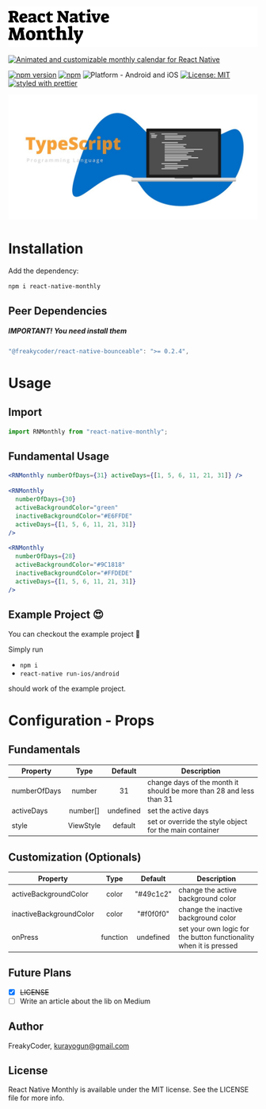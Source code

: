 <img alt="React Native Monthly" src="assets/logo.png" width="1050"/>

[![Animated and customizable monthly calendar for React Native](https://img.shields.io/badge/-Animated%20and%20customizable%20monthly%20calendar%20for%20React%20Native-orange?style=for-the-badge)](https://github.com/WrathChaos/react-native-monthly)

[![npm version](https://img.shields.io/npm/v/react-native-monthly.svg?style=for-the-badge)](https://www.npmjs.com/package/react-native-monthly)
[![npm](https://img.shields.io/npm/dt/react-native-monthly.svg?style=for-the-badge)](https://www.npmjs.com/package/react-native-monthly)
![Platform - Android and iOS](https://img.shields.io/badge/platform-Android%20%7C%20iOS-blue.svg?style=for-the-badge)
[![License: MIT](https://img.shields.io/badge/License-MIT-green.svg?style=for-the-badge)](https://opensource.org/licenses/MIT)
[![styled with prettier](https://img.shields.io/badge/styled_with-prettier-ff69b4.svg?style=for-the-badge)](https://github.com/prettier/prettier)

<p align="center">
  <img alt="React Native Monthly"
        src="assets/Screenshots/typescript.jpg" />
</p>

# Installation

Add the dependency:

```bash
npm i react-native-monthly
```

## Peer Dependencies

<h5><i>IMPORTANT! You need install them</i></h5>

```js
"@freakycoder/react-native-bounceable": ">= 0.2.4",
```

# Usage

## Import

```jsx
import RNMonthly from "react-native-monthly";
```

## Fundamental Usage

```jsx
<RNMonthly numberOfDays={31} activeDays={[1, 5, 6, 11, 21, 31]} />
```

```jsx
<RNMonthly
  numberOfDays={30}
  activeBackgroundColor="green"
  inactiveBackgroundColor="#E6FFDE"
  activeDays={[1, 5, 6, 11, 21, 31]}
/>
```

```jsx
<RNMonthly
  numberOfDays={28}
  activeBackgroundColor="#9C1818"
  inactiveBackgroundColor="#FFDEDE"
  activeDays={[1, 5, 6, 11, 21, 31]}
/>
```

## Example Project 😍

You can checkout the example project 🥰

Simply run

- `npm i`
- `react-native run-ios/android`

should work of the example project.

# Configuration - Props

## Fundamentals

| Property     |   Type    |  Default  | Description                                                         |
| ------------ | :-------: | :-------: | ------------------------------------------------------------------- |
| numberOfDays |  number   |    31     | change days of the month it should be more than 28 and less than 31 |
| activeDays   | number[]  | undefined | set the active days                                                 |
| style        | ViewStyle |  default  | set or override the style object for the main container             |

## Customization (Optionals)

| Property                |   Type   |  Default  | Description                                                        |
| ----------------------- | :------: | :-------: | ------------------------------------------------------------------ |
| activeBackgroundColor   |  color   | "#49c1c2" | change the active background color                                 |
| inactiveBackgroundColor |  color   | "#f0f0f0" | change the inactive background color                               |
| onPress                 | function | undefined | set your own logic for the button functionality when it is pressed |

## Future Plans

- [x] ~~LICENSE~~
- [ ] Write an article about the lib on Medium

## Author

FreakyCoder, kurayogun@gmail.com

## License

React Native Monthly is available under the MIT license. See the LICENSE file for more info.
